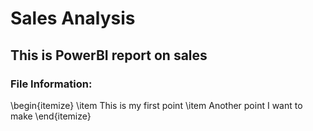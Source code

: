 # Sales Analysis

## This is PowerBI report on sales

### File Information:
\begin{itemize}
  \item This is my first point
  \item Another point I want to make
\end{itemize}
